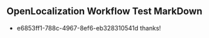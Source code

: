 ## OpenLocalization Workflow Test MarkDown
* e6853ff1-788c-4967-8ef6-eb328310541d thanks!

<!--HONumber=Aug16_HO4-->


